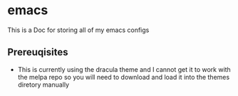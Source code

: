 # emacs
This is a Doc for storing all of my emacs configs

## Prereuqisites 
* This is currently using the dracula theme and I cannot get it to work with the melpa repo so you will need to download and load it into the themes diretory manually 
